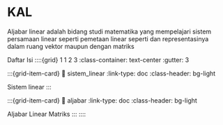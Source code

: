 # KAL
Aljabar linear adalah bidang studi matematika yang mempelajari sistem persamaan linear seperti pemetaan linear seperti dan representasinya dalam ruang vektor maupun dengan matriks



Daftar Isi
::::{grid} 1 1 2 3
:class-container: text-center
:gutter: 3

:::{grid-item-card}
:link: sistem_linear
:link-type: doc
:class-header: bg-light

Sistem linear
:::

:::{grid-item-card}
:link: aljabar
:link-type: doc
:class-header: bg-light

Aljabar Linear Matriks
:::
::::